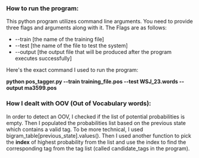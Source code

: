 ### How to run the program:

This python program utilizes command line arguments. You need to provide three flags and arguments along with it. The Flags are as follows:

+ --train [the name of the training file]
+ --test [the name of the file to test the system]
+ --output [the output file that will be produced after the program executes successfully]

Here's the exact command I used to run the program:

**python pos_tagger.py --train training_file.pos --test WSJ_23.words --output ma3599.pos**

### How I dealt with OOV (Out of Vocabulary words):

In order to detect an OOV, I checked if the list of potential probabilities is empty.
Then I populated the probabilities list based on the previous state which contains a valid
tag. To be more technical, I used bigram_table[previous_state].values(). Then I used another
function to pick the **index** of highest probability from the list and use the index to find
the corresponding tag from the tag list (called candidate_tags in the program).
